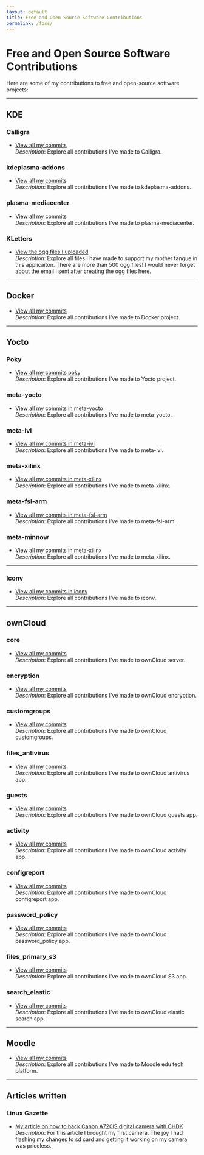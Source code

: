 ```yaml
---
layout: default
title: Free and Open Source Software Contributions
permalink: /foss/
---
```


# Free and Open Source Software Contributions

Here are some of my contributions to free and open-source software projects:

---

## KDE

### Calligra

- [View all my commits](https://github.com/KDE/calligra/commits/master/?author=sujith.haridasan@kdemail.net)  
  _Description_: Explore all contributions I've made to Calligra.

### kdeplasma-addons

- [View all my commits](https://github.com/KDE/kdeplasma-addons/commits/master/?author=sujith.h@gmail.com)  
  _Description_: Explore all contributions I've made to kdeplasma-addons.

### plasma-mediacenter

- [View all my commits](https://github.com/KDE/plasma-mediacenter/commits/master/?author=sujith.haridasan@kdemail.net)  
  _Description_: Explore all contributions I've made to plasma-mediacenter.

### KLetters

- [View the ogg files I uploaded](https://github.com/KDE/klettres/tree/master/sounds/ml)  
  _Description_: Explore all files I have made to support my mother tangue in this applicaiton. There are more than 500 ogg files! I would never forget about the email I sent after creating the ogg files [here](https://mail.kde.org/pipermail/kde-edu/2009-January/003499.html).


---

## Docker

- [View all my commits](https://github.com/moby/moby/commits/master/?author=sharidasan)  
  _Description_: Explore all contributions I've made to Docker project.

---

## Yocto

### Poky

- [View all my commits poky](https://git.yoctoproject.org/poky/log/?qt=grep&q=sujith)  
  _Description_: Explore all contributions I've made to Yocto project.

### meta-yocto

- [View all my commits in meta-yocto](https://git.yoctoproject.org/meta-yocto/log/?qt=grep&q=sujith)  
  _Description_: Explore all contributions I've made to meta-yocto.

### meta-ivi

- [View all my commits in meta-ivi](https://git.yoctoproject.org/meta-ivi/log/?qt=grep&q=sujith)  
  _Description_: Explore all contributions I've made to meta-ivi.

### meta-xilinx

- [View all my commits in meta-xilinx](https://git.yoctoproject.org/meta-xilinx/log/?qt=grep&q=sujith)  
  _Description_: Explore all contributions I've made to meta-xilinx.

### meta-fsl-arm

- [View all my commits in meta-fsl-arm](https://git.yoctoproject.org/meta-fsl-arm/log/?qt=grep&q=sujith)  
  _Description_: Explore all contributions I've made to meta-fsl-arm.

### meta-minnow

- [View all my commits in meta-xilinx](https://git.yoctoproject.org/meta-minnow/log/?qt=grep&q=sujith)  
  _Description_: Explore all contributions I've made to meta-xilinx.

---

### Iconv

- [View all my commits in iconv](https://github.com/processone/iconv/commits/master/?author=Sujith_Haridasan@mentor.com)  
  _Description_: Explore all contributions I've made to iconv.

---

## ownCloud

### core

- [View all my commits](https://github.com/owncloud/core/commits/master/?author=sharidas)  
  _Description_: Explore all contributions I've made to ownCloud server.

### encryption

- [View all my commits](https://github.com/owncloud/encryption/commits/master/?author=sharidas)  
  _Description_: Explore all contributions I've made to ownCloud encryption.

### customgroups

- [View all my commits](https://github.com/owncloud/customgroups/commits/master/?author=sharidas)  
  _Description_: Explore all contributions I've made to ownCloud customgroups.

### files_antivirus

- [View all my commits](https://github.com/owncloud/files_antivirus/commits/master/?author=sharidas)  
  _Description_: Explore all contributions I've made to ownCloud antivirus app.

### guests

- [View all my commits](https://github.com/owncloud/guests/commits/master/?author=sharidas)  
  _Description_: Explore all contributions I've made to ownCloud guests app.

### activity

- [View all my commits](https://github.com/owncloud/activity/commits/master/?author=sharidas)  
  _Description_: Explore all contributions I've made to ownCloud activity app.

### configreport

- [View all my commits](https://github.com/owncloud/configreport/commits/master/?author=sharidas)  
  _Description_: Explore all contributions I've made to ownCloud configreport app.

### password_policy

- [View all my commits](https://github.com/owncloud/password_policy/commits/master/?author=sharidas)  
  _Description_: Explore all contributions I've made to ownCloud password_policy app.

### files_primary_s3

- [View all my commits](https://github.com/owncloud/files_primary_s3/commits/master/?author=sharidas)  
  _Description_: Explore all contributions I've made to ownCloud S3 app.

### search_elastic

- [View all my commits](https://github.com/owncloud/search_elastic/commits/master/?author=sharidas)  
  _Description_: Explore all contributions I've made to ownCloud elastic search app.

---

## Moodle

- [View all my commits](https://github.com/moodle/moodle/commits/main/?author=sharidas)  
  _Description_: Explore all contributions I've made to Moodle edu tech platform.

---

## Articles written

### Linux Gazette

 - [My article on how to hack Canon A720IS digital camera with CHDK](https://linuxgazette.net/154/sujith.html)  
   _Description_: For this article I brought my first camera. The joy I had flashing my changes to sd card and getting it working on my camera was priceless.
